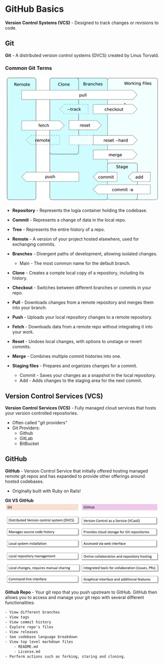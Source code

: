 # GitHub Basics

**Version Control Systems (VCS)** - Designed to track changes or revisions to code.

## Git

**Git** - A distributed version control systems (DVCS) created by Linus Torvald.

### Common Git Terms

![Image 01](images/image-01.png)

- **Repository** - Represents the logia container holding the codebase.

- **Commit** - Represents a change of data in the local repo.

- **Tree** - Represents the entire history of a repo.

- **Remote** - A version of your project hosted elsewhere, used for exchanging commits.

- **Branches** - Divergent paths of development, allowing isolated changes.
  - Main - The most common name for the default branch.

- **Clone** - Creates a compte local copy of a repository, including its history.

- **Checkout** - Switches between different branches or commits in your repo.

- **Pull** - Downloads changes from a remote repository and merges them into your branch.

- **Push** - Uploads your local repository changes to a remote repository.

- **Fetch** - Downloads data from a remote repo without integrating it into your work.

- **Reset** - Undoes local changes, with options to unstage or revert commits.

- **Merge** - Combines multiple commit histories into one.

- **Staging files** - Prepares and organizes changes for a commit.
  - Commit - Saves your changes as a snapshot in the local repository.
  - Add - Adds changes to the staging area for the next commit.

## Version Control Services (VCS)

**Version Control Services (VCS)** - Fully managed cloud services that hosts your version controlled repositories.

- Often called "git providers"
- Git Providers:
  - Github
  - GitLab
  - BitBucket

## GitHub

**GitHub** - Version Control Service that initially offered hosting managed remote git repos and has expanded to provide other offerings around hosted codebases.

- Originally built with Ruby on Rails!

**Git VS GitHub**
![Image 2](images/image-02.png)

**Github Repo** - Your git repo that you push upstream to GitHub. GitHub then allows you to access and manage your git repo with several different functionalities:

    - View different branches
    - View tags
    - View commit history
    - Explore repo's files
    - View releases
    - See codebase language breakdown
    - View top level markdown files
        - README.md
        - License.md
    - Perform actions such as forking, staring and cloning.

<!-- ``` -->
